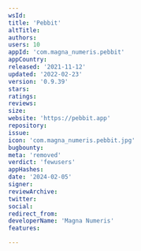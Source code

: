 ```yaml
---
wsId: 
title: 'Pebbit'
altTitle: 
authors: 
users: 10
appId: 'com.magna_numeris.pebbit'
appCountry: 
released: '2021-11-12'
updated: '2022-02-23'
version: '0.9.39'
stars: 
ratings: 
reviews: 
size: 
website: 'https://pebbit.app'
repository: 
issue: 
icon: 'com.magna_numeris.pebbit.jpg'
bugbounty: 
meta: 'removed'
verdict: 'fewusers'
appHashes: 
date: '2024-02-05'
signer: 
reviewArchive: 
twitter: 
social: 
redirect_from: 
developerName: 'Magna Numeris'
features: 

---
```


